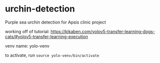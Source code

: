# urchin-detection
Purple sea urchin detection for Apsis clinic project

working off of tutorial: https://kikaben.com/yolov5-transfer-learning-dogs-cats/#yolov5-transfer-learning-execution

venv name: yolo-venv

to activate, run `source yolo-venv/bin/activate`